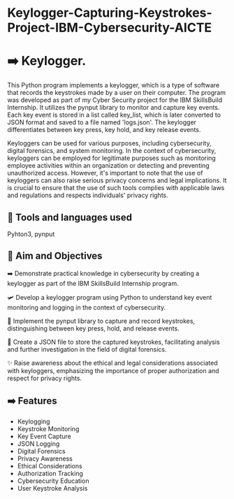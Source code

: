 # Keylogger-Capturing-Keystrokes-Project-IBM-Cybersecurity-AICTE
# ➡️ Keylogger.

This Python program implements a keylogger, which is a type of software that records the keystrokes made by a user on their computer. The program was developed as part of my Cyber Security project for the IBM SkillsBuild Internship. It utilizes the pynput library to monitor and capture key events. Each key event is stored in a list called key_list, which is later converted to JSON format and saved to a file named 'logs.json'. The keylogger differentiates between key press, key hold, and key release events.

Keyloggers can be used for various purposes, including cybersecurity, digital forensics, and system monitoring. In the context of cybersecurity, keyloggers can be employed for legitimate purposes such as monitoring employee activities within an organization or detecting and preventing unauthorized access. However, it's important to note that the use of keyloggers can also raise serious privacy concerns and legal implications. It is crucial to ensure that the use of such tools complies with applicable laws and regulations and respects individuals' privacy rights. 

## 🌟 Tools and languages used
Pyhton3, pynput

## 🌟 Aim and Objectives

➡️ Demonstrate practical knowledge in cybersecurity by creating a keylogger as part of the IBM SkillsBuild Internship program.

🛩️ Develop a keylogger program using Python to understand key event monitoring and logging in the context of cybersecurity.

🔎 Implement the pynput library to capture and record keystrokes, distinguishing between key press, hold, and release events.

💾 Create a JSON file to store the captured keystrokes, facilitating analysis and further investigation in the field of digital forensics.

✨ Raise awareness about the ethical and legal considerations associated with keyloggers, emphasizing the importance of proper authorization and respect for privacy rights.




## ➡️ Features
- Keylogging
- Keystroke Monitoring
- Key Event Capture
- JSON Logging
- Digital Forensics
- Privacy Awareness
- Ethical Considerations
- Authorization Tracking
- Cybersecurity Education
- User Keystroke Analysis
